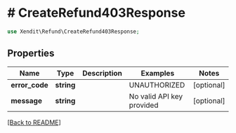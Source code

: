 # # CreateRefund403Response


```php
use Xendit\Refund\CreateRefund403Response;
```

## Properties

Name | Type | Description | Examples | Notes
------------ | ------------- | ------------- | ------------- | ------------- 
**error_code** | **string** |  | UNAUTHORIZED |  [optional]
**message** | **string** |  | No valid API key provided |  [optional]

[[Back to README]](../../README.md)
